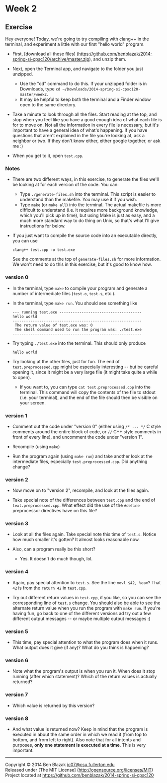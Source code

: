 # Week 2

## Exercise

Hey everyone!  Today, we're going to try compiling with clang++ in the
terminal, and experiment a little with our first "hello world" program.

- First, [download all these files]
  (https://github.com/benblazak/2014-spring-si-cpsc120/archive/master.zip), and
  unzip them.

- Next, open the Terminal app, and navigate to the folder you just unzipped.
    - Use the "cd" command to do this.  If your unzipped folder is in
      Downloads, type `cd ~/Downloads/2014-spring-si-cpsc120-master/week2`.
    - It may be helpful to keep both the terminal and a Finder window open to
      the same directory.

- Take a minute to look through all the files.  Start reading at the top, and
  stop when you feel like you have a good enough idea of what each file is for
  to move on.  Not all the information in every file is necessary, but it's
  important to have a general idea of what's happening.  If you have questions
  that aren't explained in the file you're looking at, ask a neighbor or two.
  If they don't know either, either google together, or ask me :)

- When you get to it, open `test.cpp`.


### Notes

- There are two different ways, in this exercise, to generate the files we'll be looking at for each version of the code.  You can:
    - Type `./generate-files.sh` into the terminal.  This script is easier to
      understand than the makefile.  You may use it if you wish.
    - Type `make` (or `make all`) into the terminal.  The actual makefile is
      more difficult to understand (i.e. it requires more background knowledge,
      which you'll pick up in time), but using Make is just as easy, and a much
      more standard way to do thing on Unix, so that's what I'll give
      instructions for below.

- If you just want to compile the source code into an executable directly, you
  can use
  ```
  clang++ test.cpp -o test.exe
  ```

  See the comments at the top of `generate-files.sh` for more information.  We
  won't need to do this in this exercise, but it's good to know how.



### version 0

- In the terminal, type `make` to compile your program and generate
  a number of intermediate files (`test.o`, `test.s`, etc.).

- In the terminal, type `make run`.  You should see something like
  ```
  --- running test.exe -------------------------------------
  hello world
  ----------------------------------------------------------
   The return value of test.exe was: 0
   The shell command used to run the program was: ./test.exe
  ----------------------------------------------------------
  ```

- Try typing `./test.exe` into the terminal.  This should only produce
  ```
  hello world
  ```

- Try looking at the other files, just for fun.  The end of
  `test.preprocessed.cpp` might be especially interesting -- but be careful
  opening it, since it might be a very large file (it might take quite a while
  to open).
    - If you want to, you can type `cat test.preprocessed.cpp` into the
      terminal.  This command will copy the contents of the file to stdout
      (i.e. your terminal), and the end of the file should then be visible on
      your screen.


### version 1

- Comment out the code under "version 0" (either using `/* ... */` C style
  comments around the entire block of code, or `//` C++ style comments in front
  of every line), and uncomment the code under "version 1".

- Recompile (using `make`)

- Run the program again (using `make run`) and take another look at the
  intermediate files, especially `test.preprocessed.cpp`.  Did anything change?


### version 2

- Now move on to "version 2", recompile, and look at the files again.

- Take special note of the differences between `test.cpp` and the end of
  `text.preprocessed.cpp`.  What effect did the use of the `#define`
  preprocessor directives have on this file?


### version 3

- Look at all the files again.  Take special note this time of `test.s`.
  Notice how much smaller it's gotten?  It almost looks reasonable now.

- Also, can a program really be this short?
    - Yes.  It doesn't do much though, lol.


### version 4

- Again, pay special attention to `test.s`.  See the line `movl	$42, %eax`?
  That `42` is from the `return 42` in `test.cpp`.

- Try out different return values in `test.cpp`, if you like, so you can see the
  corresponding line of `test.s` change.  You should also be able to see the
  alternate return value when you run the program with `make run`.  If you're
  having fun, go back to one of the different versions ad try out a few
  different output messages -- or maybe multiple output messages :)


### version 5

- This time, pay special attention to what the program does when it runs.  What
  output does it give (if any)?  What do you think is happening?


### version 6

- Note what the program's output is when you run it.  When does it stop running
  (after which statement)?  Which of the return values is actually returned?


### version 7

- Which value is returned by this version?


### version 8

- And what value is returned now?  Keep in mind that the program is executed in
  about the same order in which we read it (from top to bottom, and from left
  to right).  Also note that for all intents and purposes, **only one statement
  is executed at a time**.  This is very important.


-------------------------------------------------------------------------------

Copyright &copy; 2014 Ben Blazak <ic07@csu.fullerton.edu>  
Released under [The MIT License] (http://opensource.org/licenses/MIT)  
Project located at <https://github.com/benblazak/2014-spring-si-cpsc120>

